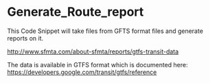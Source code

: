 # Generate_Route_report


This Code Snippet will take  files from GFTS format files and generate reports on it. 

http://www.sfmta.com/about-sfmta/reports/gtfs-transit-data

The data is available in GTFS format which is documented here:
https://developers.google.com/transit/gtfs/reference
